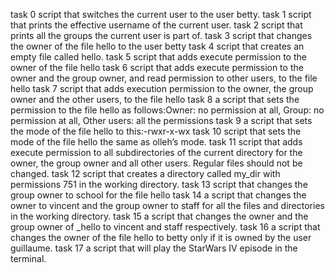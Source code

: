 task 0 script that switches the current user to the user betty.
task 1 script that prints the effective username of the current user.
task 2 script that prints all the groups the current user is part of.
task 3 script that changes the owner of the file hello to the user betty
task 4 script that creates an empty file called hello.
task 5 script that adds execute permission to the owner of the file hello
task 6 script that adds execute permission to the owner and the group owner, and read permission to other users, to the file hello
task 7 script that adds execution permission to the owner, the group owner and the other users, to the file hello
task 8 a script that sets the permission to the file hello as follows:Owner: no permission at all, Group: no permission at all, Other users: all the permissions
task 9 a script that sets the mode of the file hello to this:-rwxr-x-wx
task 10  script that sets the mode of the file hello the same as olleh’s mode.
task 11  script that adds execute permission to all subdirectories of the current directory for the owner, the group owner and all other users. Regular files should not be changed.
task 12 script that creates a directory called my_dir with permissions 751 in the working directory.
task 13 script that changes the group owner to school for the file hello
task 14 a script that changes the owner to vincent and the group owner to staff for all the files and directories in the working directory.
task 15 a script that changes the owner and the group owner of _hello to vincent and staff respectively.
task 16 a script that changes the owner of the file hello to betty only if it is owned by the user guillaume.
task 17 a script that will play the StarWars IV episode in the terminal. 
